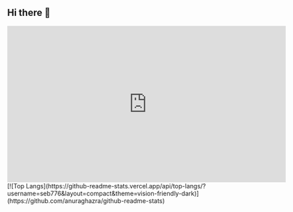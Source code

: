 ## Hi there 👋
<iframe width="640" height="360" frameborder="0" src="https://www.shadertoy.com/embed/NdlGzs?gui=true&t=10&paused=true&muted=false" allowfullscreen></iframe>
[![Top Langs](https://github-readme-stats.vercel.app/api/top-langs/?username=seb776&layout=compact&theme=vision-friendly-dark)](https://github.com/anuraghazra/github-readme-stats)
<!--
**seb776/seb776** is a ✨ _special_ ✨ repository because its `README.md` (this file) appears on your GitHub profile.

Here are some ideas to get you started:

- 🔭 I’m currently working on ...
- 🌱 I’m currently learning ...
- 👯 I’m looking to collaborate on ...
- 🤔 I’m looking for help with ...
- 💬 Ask me about ...
- 📫 How to reach me: ...
- 😄 Pronouns: ...
- ⚡ Fun fact: ...
-->
